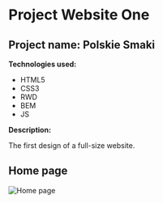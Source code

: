 # Project Website One
## Project name: Polskie Smaki
**Technologies used:**
* HTML5
* CSS3
* RWD
* BEM
* JS

**Description:**

The first design of a full-size website.

## Home page
![Home page](./images/screenshot.png)